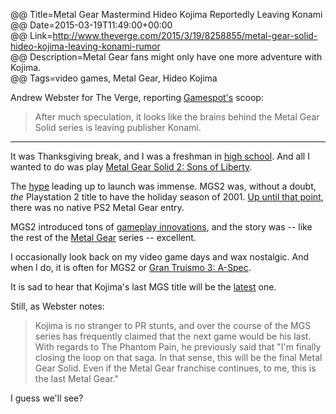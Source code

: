 @@ Title=Metal Gear Mastermind Hideo Kojima Reportedly Leaving Konami  
@@ Date=2015-03-19T11:49:00+00:00  
@@ Link=http://www.theverge.com/2015/3/19/8258855/metal-gear-solid-hideo-kojima-leaving-konami-rumor  
@@ Description=Metal Gear fans might only have one more adventure with Kojima.   
@@ Tags=video games, Metal Gear, Hideo Kojima  

Andrew Webster for The Verge, reporting [Gamespot's][gamespot] scoop:
>After much speculation, it looks like the brains behind the Metal Gear Solid series is leaving publisher Konami.

<hr class="small">

It was Thanksgiving break, and I was a freshman in [high school][cvcaonline]. And all I wanted to do was play [Metal Gear Solid 2: Sons of Liberty][wikipedia].

The [hype][ign] leading up to launch was immense. MGS2 was, without a doubt, *the* Playstation 2 title to have the holiday season of 2001. [Up until that point][wikipedia 2], there was no native PS2 Metal Gear entry. 

MGS2 introduced tons of [gameplay innovations][ign 2], and the story was -- like the rest of the [Metal Gear][wikipedia 3] series -- excellent. 

I occasionally look back on my video game days and wax nostalgic. And when I do, it is often for MGS2 or [Gran Truismo 3: A-Spec][wikipedia 4].

It is sad to hear that Kojima's last MGS title will be the [latest][wikipedia 5] one.

Still, as Webster notes:
>Kojima is no stranger to PR stunts, and over the course of the MGS series has frequently claimed that the next game would be his last. With regards to The Phantom Pain, he previously said that "I'm finally closing the loop on that saga. In that sense, this will be the final Metal Gear Solid. Even if the Metal Gear franchise continues, to me, this is the last Metal Gear."

I guess we'll see?

[cvcaonline]: http://cvcaonline.net/
[gamespot]: http://www.gamespot.com/articles/kojima-expected-to-leave-konami-after-mgs5-inside-/1100-6426024/
[ign]: http://www.ign.com/videos/2000/09/07/metal-gear-solid-2-sons-of-liberty-ps2-2000-09-07
[ign 2]: http://www.ign.com/articles/2001/11/17/metal-gear-solid-2-sons-of-liberty
[wikipedia]: https://en.wikipedia.org/wiki/Metal_Gear_Solid_2%3A_Sons_of_Liberty
[wikipedia 2]: https://en.wikipedia.org/wiki/List_of_PlayStation_2_games
[wikipedia 3]: https://en.wikipedia.org/wiki/Metal_Gear
[wikipedia 4]: https://en.wikipedia.org/wiki/Gran_Turismo_3:_A-Spec
[wikipedia 5]: https://en.wikipedia.org/wiki/Metal_Gear_Solid_V:_The_Phantom_Pain